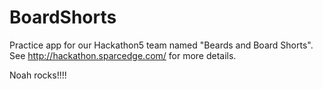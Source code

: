 # BoardShorts
Practice app for our Hackathon5 team named "Beards and Board Shorts".  See http://hackathon.sparcedge.com/ for more details.

Noah rocks!!!!
